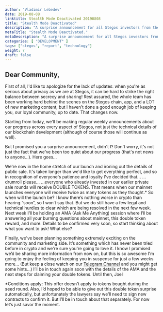 ```yaml
---
author: "Vladimir Lebedev"
date: 2019-08-08
linktitle: Stealth Mode Deactivated 20190808
title: "Stealth Mode Deactivated"
description: "A surprise announcement for all Stegos investors from the CEO, Joel Reymont"
metaTitle: "Stealth Mode Deactivated."
metaDescription: "A surprise announcement for all Stegos investors from the CEO, Joel Reymont."
categories: [ "DEVELOPMENT" ]
tags: ["stegos", "report", "technology"]
weight: 7
draft: false
---
```




## Dear Community,

First of all, I'd like to apologize for the lack of updates: when you're as serious about privacy as we are at Stegos, it can be hard to strike the right balance between secrecy and sharing!
Rest assured, the whole team has been working hard behind the scenes on the Stegos chain, app, and a LOT of new marketing content, but I haven't done a good enough job of keeping you, our loyal community, up to date.
That changes now.

Starting from today, we'll be making regular weekly announcements about our progress across every aspect of Stegos, not just the technical details of our blockchain development (although of course those will continue as well).

But I promised you a surprise announcement, didn't I? Don't worry, it's not just the fact that we've been too quiet about our progress (that's not news to anyone...).
Here goes...

We're now in the home stretch of our launch and ironing out the details of public sale. It's taken longer than we'd like to get everything perfect, and so in recognition of everyone's patience and loyalty I've decided that…
…drumroll please…
…everyone who already invested in our earlier private sale rounds will receive DOUBLE TOKENS.
That means when our mainnet launches everyone will receive twice as many tokens as they thought.*
So when will the launch be? I know there’s nothing worse in crypto than hearing “soon”, so I won’t say that. But we do still have a few legal and technical hurdles to clear which are being resolved in the next few week.
Next week I’ll be holding an AMA (Ask Me Anything) session where I’ll be answering all your burning questions about mainnet, this double token reward, and more. Details to be confirmed very soon, so start thinking about what you want to ask!
What else?

Finally, we've been planning something extremely exciting on the community and marketing side. It’s something which has never been tried before in crypto and we're sure you're going to love it. I know I promised we’d be sharing more information from now on, but this is so awesome I'm going to enjoy the feeling of keeping you in suspense for just a few weeks more... (But keep a close watch on our [Telegram Channel](https://stg.to/tgn) and you might get some hints…)
I’ll be in touch again soon with the details of the AMA and the next steps for claiming your double tokens.
Until then,
Joel

*Conditions apply: This offer doesn't apply to tokens bought during the seed round. Also, I’d hoped to be able to give out this double token surprise automatically, but unfortunately the lawyers say we’ll need to sign new contracts to confirm it. But I’ll be in touch about that separately. For now let’s just savor the moment.

